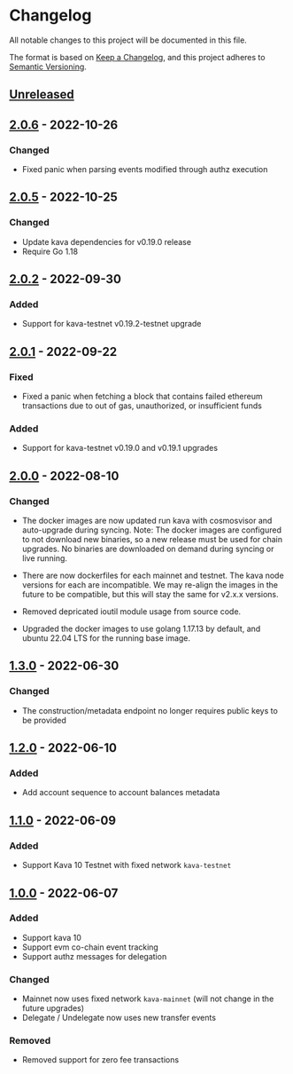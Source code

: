 # Changelog
All notable changes to this project will be documented in this file.

The format is based on [Keep a Changelog](https://keepachangelog.com/en/1.0.0/),
and this project adheres to [Semantic Versioning](https://semver.org/spec/v2.0.0.html).

## [Unreleased]

## [2.0.6] - 2022-10-26

### Changed

- Fixed panic when parsing events modified through authz execution

## [2.0.5] - 2022-10-25

### Changed

- Update kava dependencies for v0.19.0 release
- Require Go 1.18

## [2.0.2] - 2022-09-30

### Added

- Support for kava-testnet v0.19.2-testnet upgrade

## [2.0.1] - 2022-09-22

### Fixed

- Fixed a panic when fetching a block that contains failed ethereum transactions due to out of gas, unauthorized, or insufficient funds

### Added

- Support for kava-testnet v0.19.0 and v0.19.1 upgrades

## [2.0.0] - 2022-08-10

### Changed
- The docker images are now updated run kava with cosmosvisor and auto-upgrade during syncing.
  Note: The docker images are configured to not download new binaries, so a new release must be
  used for chain upgrades.  No binaries are downloaded on demand during syncing or live running.

- There are now dockerfiles for each mainnet and testnet.  The kava node versions for each are incompatible.
  We may re-align the images in the future to be compatible, but this will stay the same for v2.x.x versions.

- Removed depricated ioutil module usage from source code.

- Upgraded the docker images to use golang 1.17.13 by default, and ubuntu 22.04 LTS for the running base image.

## [1.3.0] - 2022-06-30

### Changed
- The construction/metadata endpoint no longer requires public keys to be provided

## [1.2.0] - 2022-06-10

### Added
- Add account sequence to account balances metadata

## [1.1.0] - 2022-06-09

### Added
- Support Kava 10 Testnet with fixed network `kava-testnet`

## [1.0.0] - 2022-06-07

### Added
- Support kava 10
- Support evm co-chain event tracking
- Support authz messages for delegation

### Changed
- Mainnet now uses fixed network `kava-mainnet` (will not change in the future upgrades)
- Delegate / Undelegate now uses new transfer events

### Removed
- Removed support for zero fee transactions

[Unreleased]: https://github.com/kava-labs/rosetta-kava/compare/v2.0.6...HEAD

[2.0.6]: https://github.com/kava-labs/rosetta-kava/compare/v2.0.5...v2.0.6
[2.0.5]: https://github.com/kava-labs/rosetta-kava/compare/v2.0.2...v2.0.5
[2.0.2]: https://github.com/kava-labs/rosetta-kava/compare/v2.0.1...v2.0.2
[2.0.1]: https://github.com/kava-labs/rosetta-kava/compare/v2.0.0...v2.0.1
[2.0.0]: https://github.com/kava-labs/rosetta-kava/compare/v1.3.0...v2.0.0
[1.3.0]: https://github.com/kava-labs/rosetta-kava/compare/v1.2.0...v1.3.0
[1.2.0]: https://github.com/kava-labs/rosetta-kava/compare/v1.1.0...v1.2.0
[1.1.0]: https://github.com/kava-labs/rosetta-kava/compare/v1.0.0...v1.1.0
[1.0.0]: https://github.com/kava-labs/rosetta-kava/compare/v0.0.10...v1.0.0
